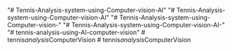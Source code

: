 "# Tennis-Analysis-system-using-Computer-vision-AI" 
"# Tennis-Analysis-system-using-Computer-vision-AI" 
"# Tennis-Analysis-system-using-Computer-vision-" 
"# Tennis-Analysis-system-using-Computer-vision-AI-" 
"# tennis-analysis-using-AI-computer-vision" 
#   t e n n i s _ a n a l y s i s _ C o m p u t e r V i s i o n  
 #   t e n n i s _ a n a l y s i s _ C o m p u t e r V i s i o n  
 